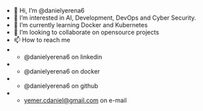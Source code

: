 - 👋 Hi, I’m @danielyerena6
- 👀 I’m interested in AI, Development, DevOps and Cyber Security.
- 🌱 I’m currently learning Docker and Kubernetes
- 💞️ I’m looking to collaborate on opensource projects
- 📫 How to reach me 
-   - @danielyerena6 on linkedin
-   - @danielyerena6 on docker
-   - @danielyerena6 on github
-   - yemer.cdaniel@gmail.com on e-mail

<!---
danielyerena6/danielyerena6 is a ✨ special ✨ repository because its `README.md` (this file) appears on your GitHub profile.
You can click the Preview link to take a look at your changes.
--->
